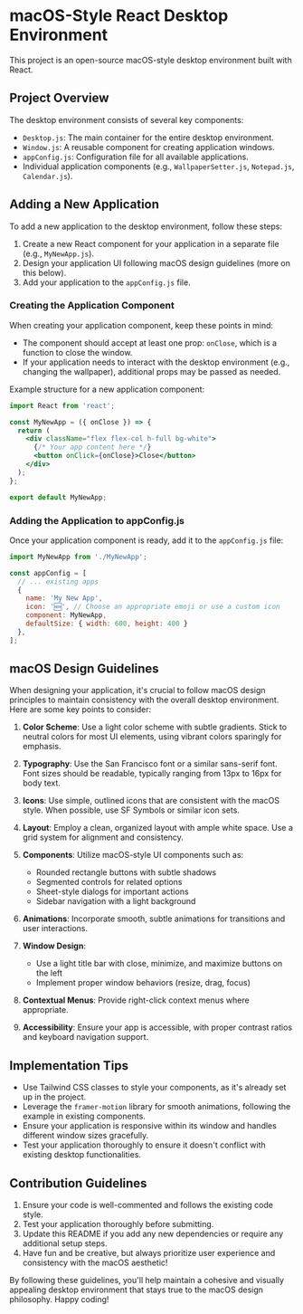 # macOS-Style React Desktop Environment

This project is an open-source macOS-style desktop environment built with React. 

## Project Overview

The desktop environment consists of several key components:

- `Desktop.js`: The main container for the entire desktop environment.
- `Window.js`: A reusable component for creating application windows.
- `appConfig.js`: Configuration file for all available applications.
- Individual application components (e.g., `WallpaperSetter.js`, `Notepad.js`, `Calendar.js`).

## Adding a New Application

To add a new application to the desktop environment, follow these steps:

1. Create a new React component for your application in a separate file (e.g., `MyNewApp.js`).
2. Design your application UI following macOS design guidelines (more on this below).
3. Add your application to the `appConfig.js` file.

### Creating the Application Component

When creating your application component, keep these points in mind:

- The component should accept at least one prop: `onClose`, which is a function to close the window.
- If your application needs to interact with the desktop environment (e.g., changing the wallpaper), additional props may be passed as needed.

Example structure for a new application component:

```jsx
import React from 'react';

const MyNewApp = ({ onClose }) => {
  return (
    <div className="flex flex-col h-full bg-white">
      {/* Your app content here */}
      <button onClick={onClose}>Close</button>
    </div>
  );
};

export default MyNewApp;
```

### Adding the Application to appConfig.js

Once your application component is ready, add it to the `appConfig.js` file:

```javascript
import MyNewApp from './MyNewApp';

const appConfig = [
  // ... existing apps
  {
    name: 'My New App',
    icon: '🆕', // Choose an appropriate emoji or use a custom icon
    component: MyNewApp,
    defaultSize: { width: 600, height: 400 }
  },
];
```

## macOS Design Guidelines

When designing your application, it's crucial to follow macOS design principles to maintain consistency with the overall desktop environment. Here are some key points to consider:

1. **Color Scheme**: Use a light color scheme with subtle gradients. Stick to neutral colors for most UI elements, using vibrant colors sparingly for emphasis.

2. **Typography**: Use the San Francisco font or a similar sans-serif font. Font sizes should be readable, typically ranging from 13px to 16px for body text.

3. **Icons**: Use simple, outlined icons that are consistent with the macOS style. When possible, use SF Symbols or similar icon sets.

4. **Layout**: Employ a clean, organized layout with ample white space. Use a grid system for alignment and consistency.

5. **Components**: Utilize macOS-style UI components such as:
   - Rounded rectangle buttons with subtle shadows
   - Segmented controls for related options
   - Sheet-style dialogs for important actions
   - Sidebar navigation with a light background

6. **Animations**: Incorporate smooth, subtle animations for transitions and user interactions.

7. **Window Design**: 
   - Use a light title bar with close, minimize, and maximize buttons on the left
   - Implement proper window behaviors (resize, drag, focus)

8. **Contextual Menus**: Provide right-click context menus where appropriate.

9. **Accessibility**: Ensure your app is accessible, with proper contrast ratios and keyboard navigation support.

## Implementation Tips

- Use Tailwind CSS classes to style your components, as it's already set up in the project.
- Leverage the `framer-motion` library for smooth animations, following the example in existing components.
- Ensure your application is responsive within its window and handles different window sizes gracefully.
- Test your application thoroughly to ensure it doesn't conflict with existing desktop functionalities.

## Contribution Guidelines

1. Ensure your code is well-commented and follows the existing code style.
2. Test your application thoroughly before submitting.
3. Update this README if you add any new dependencies or require any additional setup steps.
4. Have fun and be creative, but always prioritize user experience and consistency with the macOS aesthetic!

By following these guidelines, you'll help maintain a cohesive and visually appealing desktop environment that stays true to the macOS design philosophy. Happy coding!